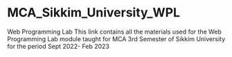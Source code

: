 # MCA_Sikkim_University_WPL
Web Programming Lab
This link contains all the materials used for the Web Programming  Lab module taught for MCA 3rd Semester of Sikkim University for the period Sept 2022- Feb 2023

